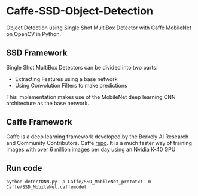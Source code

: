 # Caffe-SSD-Object-Detection
Object Detection using Single Shot MultiBox Detector with Caffe MobileNet on OpenCV in Python.

## SSD Framework
Single Shot MultiBox Detectors can be divided into two parts:
 
 - Extracting Features using a base network
 - Using Convolution Filters to make predictions
 
 This implementation makes use of the MobileNet deep learning CNN architecture as the base network. 

## Caffe Framework
Caffe is a deep learning framework developed by the Berkely AI Research and Community Contributors. Caffe [repo](https://github.com/BVLC/caffe). It is a much faster way of training images with over 6 million images per day using an Nvidia 
K-40 GPU

## Run code
`python detectDNN.py -p Caffe/SSD_MobileNet_prototxt -m Caffe/SSD_MobileNet.caffemodel`

